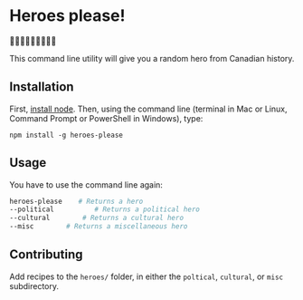 # Heroes please!
:maple_leaf::maple_leaf::maple_leaf::maple_leaf::maple_leaf::maple_leaf::maple_leaf::maple_leaf::maple_leaf:

This command line utility will give you a random hero from Canadian history.

## Installation
First, [install node](https://nodejs.org/en/download/). Then, using the command line (terminal in Mac or Linux, Command Prompt or PowerShell in Windows), type:

```
npm install -g heroes-please
```

## Usage
You have to use the command line again:
```bash
heroes-please    # Returns a hero
--political          # Returns a political hero
--cultural        # Returns a cultural hero
--misc        # Returns a miscellaneous hero
```

## Contributing

Add recipes to the `heroes/` folder, in either the `poltical`, `cultural`, or `misc` subdirectory. 

